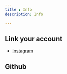 ```yaml
---
title : Info
description: Info

---
```


## Link your account

* [Instagram](http://instagram.cape.io)

## Github 